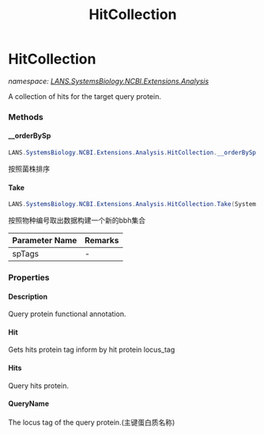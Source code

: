 ﻿---
title: HitCollection
---

# HitCollection
_namespace: [LANS.SystemsBiology.NCBI.Extensions.Analysis](N-LANS.SystemsBiology.NCBI.Extensions.Analysis.html)_

A collection of hits for the target query protein.

### Methods

#### __orderBySp
```csharp
LANS.SystemsBiology.NCBI.Extensions.Analysis.HitCollection.__orderBySp
```
按照菌株排序

#### Take
```csharp
LANS.SystemsBiology.NCBI.Extensions.Analysis.HitCollection.Take(System.String[])
```
按照物种编号取出数据构建一个新的bbh集合

|Parameter Name|Remarks|
|--------------|-------|
|spTags|-|




### Properties

#### Description
Query protein functional annotation.
#### Hit
Gets hits protein tag inform by hit protein locus_tag
#### Hits
Query hits protein.
#### QueryName
The locus tag of the query protein.(主键蛋白质名称)

